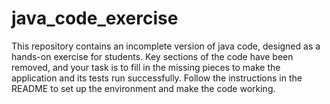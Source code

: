 # java_code_exercise
This repository contains an incomplete version of java code, designed as a hands-on exercise for students. Key sections of the code have been removed, and your task is to fill in the missing pieces to make the application and its tests run successfully. Follow the instructions in the README to set up the environment and make the code working.
